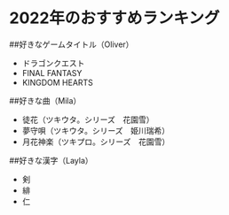 # 2022年のおすすめランキング

##好きなゲームタイトル（Oliver）
 - ドラゴンクエスト
 - FINAL FANTASY
 - KINGDOM HEARTS
 
 
##好きな曲（Mila）
 - 徒花（ツキウタ。シリーズ　花園雪）
 - 夢守唄（ツキウタ。シリーズ　姫川瑞希）
 - 月花神楽（ツキプロ。シリーズ　花園雪）
 
 
##好きな漢字（Layla）
 - 剣
 - 緋
 - 仁
 
 
